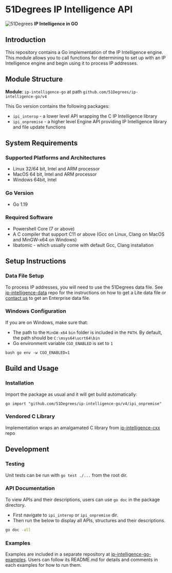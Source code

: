# 51Degrees IP Intelligence API

![51Degrees](https://51degrees.com/img/logo.png?utm_source=github&utm_medium=repository&utm_campaign=c_open_source&utm_content=readme_main "Data rewards the curious") **IP Intelligence in GO**

## Introduction

This repository contains a Go implementation of the IP Intelligence engine.
This module allows you to call functions for determining to set up with an IP Intelligence engine and begin using it to process IP addresses.

## Module Structure

**Module**: `ip-intelligence-go` at path `github.com/51Degrees/ip-intelligence-go/v4`

This Go version contains the following packages:
- `ipi_interop` - a lower level API wrapping the C IP Intelligence library
- `ipi_onpremise` - a higher level Engine API providing IP Intelligence library and file update functions

## System Requirements

### Supported Platforms and Architectures
- Linux 32/64 bit, Intel and ARM processor
- MacOS 64 bit, Intel and ARM processor
- Windows 64bit, Intel

### Go Version
- Go 1.19

### Required Software
- Powershell Core (7 or above)
- A C compiler that support C11 or above (Gcc on Linux, Clang on MacOS and MinGW-x64 on Windows)
- libatomic - which usually come with default Gcc, Clang installation

## Setup Instructions

### Data File Setup

To process IP addresses, you will need to use the 51Degrees data file.
See [ip-intelligence-data](https://github.com/51Degrees/ip-intelligence-data) repo for the instructions on how to get a Lite data file or [contact us](https://51degrees.com/contact-us) to get an Enterprise data file.

### Windows Configuration

If you are on Windows, make sure that:
- The path to the `MinGW-x64` `bin` folder is included in the `PATH`. By default, the path should be `C:\msys64\ucrt64\bin`
- Go environment variable `CGO_ENABLED` is set to `1`

```
bash go env -w CGO_ENABLED=1
```


## Build and Usage

### Installation

Import the package as usual and it will get build automatically:


```
go import "github.com/51Degrees/ip-intelligence-go/v4/ipi_onpremise"
```


### Vendored C Library

Implementation wraps an amalgamated C library from [ip-intelligence-cxx](https://github.com/51Degrees/ip-intelligence-cxx) repo

## Development

### Testing

Unit tests can be run with `go test ./...` from the root dir.

### API Documentation

To view APIs and their descriptions, users can use `go doc` in the package directory.
- First navigate to `ipi_interop` or `ipi_onpremise` dir.
- Then run the below to display all APIs, structures and their descriptions.


```bash
go doc -all
```

### Examples

Examples are included in a separate repository at [ip-intelligence-go-examples](https://github.com/51Degrees/ip-intelligence-go-examples).
Users can follow its README.md for details and comments in each examples for how to run them.

